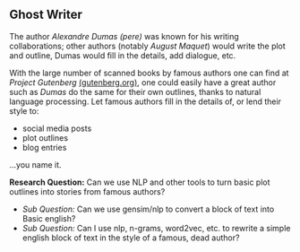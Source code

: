 ## **Ghost Writer**
The author *Alexandre Dumas (pere)* was known for his writing collaborations; other authors (notably *August Maquet*) would write the plot and outline, Dumas would fill in the details, add dialogue, etc.

With the large number of scanned books by famous authors one can find at *Project Gutenberg* [(gutenberg.org)](https://www.gutenberg.org/), one could easily have a great author such as *Dumas* do the same for their own outlines, thanks to natural language processing.  Let famous authors fill in the details of, or lend their style to:

* social media posts
* plot outlines
* blog entries

...you name it.

**Research Question:** Can we use NLP and other tools to turn basic plot outlines into stories from famous authors?
* *Sub Question:* Can we use gensim/nlp to convert a block of text into Basic english?
* *Sub Question:* Can I use nlp, n-grams, word2vec, etc. to rewrite a simple english block of text in the style of a famous, dead author?
